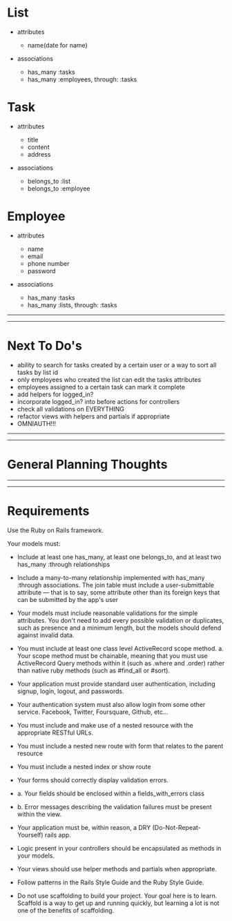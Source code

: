 <!-- # Owner
* attributes
    
    - name
    - email
    - phone number
    - password

* associations
    - has_many :lists
    - has_many :tasks
    - has_many :employees, through: tasks -->


# List
* attributes
    - name(date for name)

* associations
    - has_many :tasks
    - has_many :employees, through: :tasks


# Task
* attributes
    - title
    - content
    - address

* associations
    - belongs_to :list
    - belongs_to :employee


# Employee
* attributes
    - name
    - email
    - phone number
    - password

* associations
    - has_many :tasks
    - has_many :lists, through: :tasks
---
---
# Next To Do's
* ability to search for tasks created by a certain user or a way to sort all tasks by list id
* only employees who created the list can edit the tasks attributes
* employees assigned to a certain task can mark it complete
* add helpers for logged_in?
* incorporate logged_in? into before actions for controllers
* check all validations on EVERYTHING
* refactor views with helpers and partials if appropriate
* OMNIAUTH!!!
---
---
# General Planning Thoughts

 ---
 ---
 # Requirements
Use the Ruby on Rails framework.

Your models must:

* Include at least one has_many, at least one belongs_to, and at least two has_many :through relationships

* Include a many-to-many relationship implemented with has_many :through associations. The join table must include a user-submittable attribute — that is to say, some attribute other than its foreign keys that can be submitted by the app's user

* Your models must include reasonable validations for the simple attributes. You don't need to add every possible validation or duplicates, such as presence and a minimum length, but the models should defend against invalid data.

* You must include at least one class level ActiveRecord scope method. a. Your scope method must be chainable, meaning that you must use ActiveRecord Query methods within it (such as .where and .order) rather than native ruby methods (such as #find_all or #sort).

* Your application must provide standard user authentication, including signup, login, logout, and passwords.

* Your authentication system must also allow login from some other service. Facebook, Twitter, Foursquare, Github, etc...

* You must include and make use of a nested resource with the appropriate RESTful URLs.

* You must include a nested new route with form that relates to the parent resource

* You must include a nested index or show route

* Your forms should correctly display validation errors.

* a. Your fields should be enclosed within a fields_with_errors class

* b. Error messages describing the validation failures must be present within the view.

* Your application must be, within reason, a DRY (Do-Not-Repeat-Yourself) rails app.

* Logic present in your controllers should be encapsulated as methods in your models.

* Your views should use helper methods and partials when appropriate.

* Follow patterns in the Rails Style Guide and the Ruby Style Guide.

* Do not use scaffolding to build your project. Your goal here is to learn. Scaffold is a way to get up and running quickly, but learning a lot is not one of the benefits of scaffolding.

    
    

    